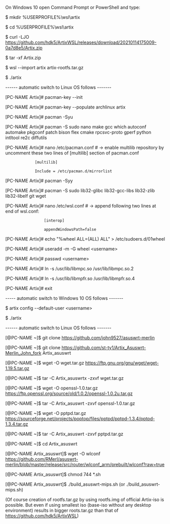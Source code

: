On Windows 10 open Command Prompt or PowerShell and type:

$ mkdir %USERPROFILE%\wsl\artix

$ cd %USERPROFILE%\wsl\artix

$ curl -LJO https://github.com/hdk5/ArtixWSL/releases/download/20210114175009-0a7d8e5/Artix.zip

$ tar -xf Artix.zip

$ wsl --import artix artix-rootfs.tar.gz

$ ./artix

   ------  automatic switch to Linux OS follows -------
   
[PC-NAME Artix]# pacman-key --init

[PC-NAME Artix]# pacman-key --populate archlinux artix

[PC-NAME Artix]# pacman -Syu

[PC-NAME Artix]# pacman -S sudo nano make gcc which autoconf automake pkgconf patch bison flex cmake rpcsvc-proto gperf python intltool re2c diffutils

[PC-NAME Artix]# nano /etc/pacman.conf  # -> enable multilib repository by uncomment these two lines of [multilib] section of pacman.conf
				
				 [multilib]
				 
				 Include = /etc/pacman.d/mirrorlist
				 
					 
[PC-NAME Artix]# pacman -Syy

[PC-NAME Artix]# pacman -S sudo lib32-glibc lib32-gcc-libs lib32-zlib lib32-libelf git wget

[PC-NAME Artix]# nano /etc/wsl.conf  # -> append following two lines at end of wsl.conf:
					
					 [interop]
					 
					 appendWindowsPath=false
					 
					 
[PC-NAME Artix]# echo "%wheel ALL=(ALL)  ALL" > /etc/sudoers.d/01wheel

[PC-NAME Artix]# useradd -m -G wheel \<username>

[PC-NAME Artix]# passwd \<username>

[PC-NAME Artix]# ln -s /usr/lib/libmpc.so /usr/lib/libmpc.so.2

[PC-NAME Artix]# ln -s /usr/lib/libmpfr.so /usr/lib/libmpfr.so.4

[PC-NAME Artix]# exit

   ----- automatic switch to Windows 10 OS follows -------
   
$ artix config --default-user \<username>

$ ./artix

   ------ automatic switch to Linux OS follows -------
   
[<username>@PC-NAME ~]$ git clone https://github.com/john9527/asuswrt-merlin

[<username>@PC-NAME ~]$ git clone https://github.com/st-ty1/Artix_Asuswrt-Merlin_John_fork Artix_asuswrt

[<username>@PC-NAME ~]$ wget -O wget.tar.gz https://ftp.gnu.org/gnu/wget/wget-1.19.5.tar.gz

[<username>@PC-NAME ~]$ tar -C Artix_asuswrtx -zxvf wget.tar.gz

[<username>@PC-NAME ~]$ wget -O openssl-1.0.tar.gz https://ftp.openssl.org/source/old/1.0.2/openssl-1.0.2u.tar.gz 

[<username>@PC-NAME ~]$ tar -C Artix_asuswrt -zxvf openssl-1.0.tar.gz

[<username>@PC-NAME ~]$ wget -O pptpd.tar.gz https://sourceforge.net/projects/poptop/files/pptpd/pptpd-1.3.4/pptpd-1.3.4.tar.gz

[<username>@PC-NAME ~]$ tar -C Artix_asuswrt -zxvf pptpd.tar.gz
	
[<username>@PC-NAME ~]$ cd Artix_asuswrt

[<username>@PC-NAME Artix_asuswrt]$ wget -O wlconf https://github.com/RMerl/asuswrt-merlin/blob/master/release/src/router/wlconf_arm/prebuilt/wlconf?raw=true

[<username>@PC-NAME Artix_asuswrt]$ chmod 744 *.sh

[<username>@PC-NAME Artix_asuswrt]$ ./build_asuswrt-mips.sh (or ./build_asuswrt-mips.sh)

  
(Of course creation of rootfs.tar.gz by using rootfs.img of official Artix-iso is possible. 
 But even if using smallest iso (base-iso without any desktop environment) results in bigger roots.tar.gz than that of https://github.com/hdk5/ArtixWSL)
